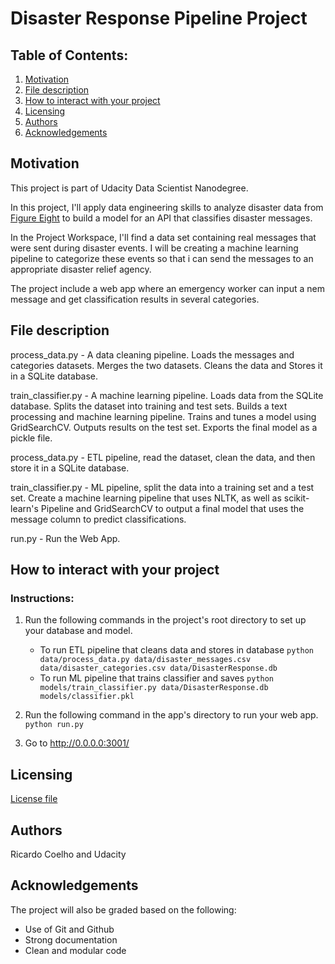# Disaster Response Pipeline Project

## Table of Contents:

1. [Motivation](#motivation)
2. [File description](#file)
3. [How to interact with your project](#interact)
4. [Licensing](#licensing)
5. [Authors](#author)
6. [Acknowledgements](#ack)

## Motivation <a name="motivation"></a>

This project is part of Udacity Data Scientist Nanodegree.

In this project, I'll apply data engineering skills to analyze disaster data from [Figure Eight](https://www.figure-eight.com/) to build a model for an API that classifies disaster messages.

In the Project Workspace, I'll find a data set containing real messages that were sent during disaster events. I will be creating a machine learning pipeline to categorize these events so that i can send the messages to an appropriate disaster relief agency.

The project include a web app where an emergency worker can input a nem message and get classification results in several categories.

## File description <a name="file"></a>

process_data.py - A data cleaning pipeline.  Loads the messages and categories datasets. Merges the two datasets. Cleans the data and Stores it in a SQLite database.

train_classifier.py - A machine learning pipeline. Loads data from the SQLite database. Splits the dataset into training and test sets. Builds a text processing and machine learning pipeline. Trains and tunes a model using GridSearchCV. Outputs results on the test set. Exports the final model as a pickle file.

process_data.py -  ETL pipeline, read the dataset, clean the data, and then store it in a SQLite database. 

train_classifier.py -  ML pipeline, split the data into a training set and a test set. Create a machine learning pipeline that uses NLTK, as well as scikit-learn's Pipeline and GridSearchCV to output a final model that uses the message column to predict classifications.

run.py - Run the Web App.

## How to interact with your project <a name="interact"></a>

### Instructions:
1. Run the following commands in the project's root directory to set up your database and model.

    - To run ETL pipeline that cleans data and stores in database
        `python data/process_data.py data/disaster_messages.csv data/disaster_categories.csv data/DisasterResponse.db`
    - To run ML pipeline that trains classifier and saves
        `python models/train_classifier.py data/DisasterResponse.db models/classifier.pkl`

2. Run the following command in the app's directory to run your web app.
    `python run.py`

3. Go to http://0.0.0.0:3001/


## Licensing <a name="licensing"></a>
[License file](https://github.com/ricamos/DisasterResponsePipeline/blob/master/LICENSE)

## Authors <a name="author"></a>
Ricardo Coelho and Udacity

## Acknowledgements <a name="ack"></a>
The project will also be graded based on the following:

- Use of Git and Github
- Strong documentation
- Clean and modular code